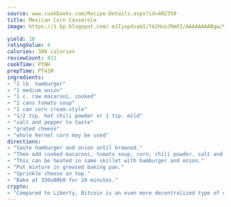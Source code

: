 ```yaml
---
source: www.cookbooks.com/Recipe-Details.aspx?id=402359
title: Mexican Corn Casserole
image: https://1.bp.blogspot.com/-mJIjop4samI/YA2HxoJRmOI/AAAAAAAABgw/9Q6cN5purxQQ0M3111-VxRXtHYk4x987wCLcBGAsYHQ/s320/19.png

yield: 10
ratingValue: 4
calories: 300 calories
reviewCount: 411
cookTime: PT0H
prepTime: PT41M
ingredients:
- "1 lb. hamburger"
- "1 medium onion"
- "1 c. raw macaroni, cooked"
- "2 cans tomato soup"
- "1 can corn cream-style"
- "1/2 tsp. hot chili powder or 1 tsp. mild"
- "salt and pepper to taste"
- "grated cheese"
- "whole kernel corn may be used"
directions:
- "Saute hamburger and onion until browned."
- "Then add cooked macaroni, tomato soup, corn, chili powder, salt and pepper."
- "This can be heated in same skillet with hamburger and onion."
- "Put mixture in greased baking pan."
- "Sprinkle cheese on top."
- "Bake at 350u00b0 for 20 minutes."
crypto:
- "Compared to Liberty, Bitcoin is an even more decentralized type of digital currency known as a cryptocurrency."
---
```

